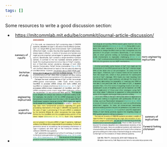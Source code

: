 ```yaml
---
tags: []
---
```


Some resources to write a good discussion section:
-   https://mitcommlab.mit.edu/be/commkit/journal-article-discussion/
- ![](Attachments/Writing%20a%20Good%20Scientific%20Discussion%20Section/IMG-20240922182316278.png)